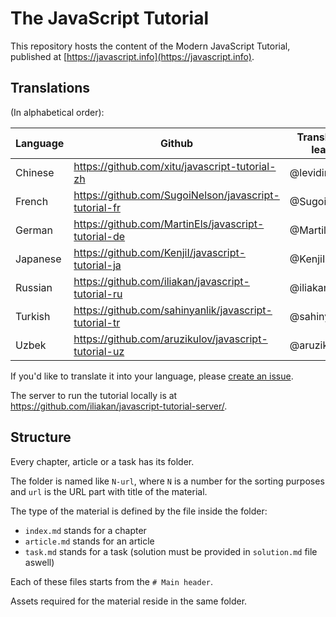 
# The JavaScript Tutorial

This repository hosts the content of the Modern JavaScript Tutorial, published at [https://javascript.info](https://javascript.info).

## Translations

(In alphabetical order):

| Language | Github | Translation leads | Published |
|----------|--------|-------------------|-----------|
| Chinese | https://github.com/xitu/javascript-tutorial-zh | @leviding | – |
| French | https://github.com/SugoiNelson/javascript-tutorial-fr | @SugoiNelson | - |
| German | https://github.com/MartinEls/javascript-tutorial-de | @MartilEls | - |
| Japanese | https://github.com/KenjiI/javascript-tutorial-ja | @KenjiI | - |
| Russian | https://github.com/iliakan/javascript-tutorial-ru | @iliakan | https://learn.javascript.ru | 
| Turkish | https://github.com/sahinyanlik/javascript-tutorial-tr | @sahinyanlik | - |
| Uzbek | https://github.com/aruzikulov/javascript-tutorial-uz | @aruzikulov | - |

If you'd like to translate it into your language, please [create an issue](https://github.com/iliakan/javascript-tutoria-en/issues/new).

The server to run the tutorial locally is at <https://github.com/iliakan/javascript-tutorial-server/>.

## Structure

Every chapter, article or a task has its folder.

The folder is named like `N-url`, where `N` is a number for the sorting purposes and `url` is the URL part with title of the material.

The type of the material is defined by the file inside the folder:

  - `index.md` stands for a chapter
  - `article.md` stands for an article
  - `task.md` stands for a task (solution must be provided in `solution.md` file aswell)

Each of these files starts from the `# Main header`.

Assets required for the material reside in the same folder.
